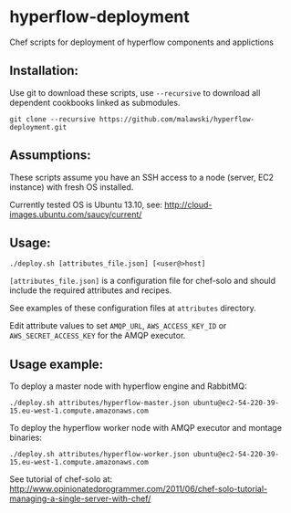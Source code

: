hyperflow-deployment
====================

Chef scripts for deployment of hyperflow components and applictions

Installation:
-------------

Use git to download these scripts, use `--recursive` to download all dependent cookbooks linked as submodules.

`git clone --recursive https://github.com/malawski/hyperflow-deployment.git`


Assumptions:
------

These scripts assume you have an SSH access to a node (server, EC2 instance) with fresh OS installed. 

Currently tested OS is Ubuntu 13.10, see:  http://cloud-images.ubuntu.com/saucy/current/

Usage:
--------------

`./deploy.sh [attributes_file.json] [<user@>host]`

`[attributes_file.json]` is a configuration file for chef-solo and should include the required attributes and recipes.

See examples of these configuration files at `attributes` directory.

Edit attribute values to set `AMQP_URL`, `AWS_ACCESS_KEY_ID` or `AWS_SECRET_ACCESS_KEY` for the AMQP executor.

Usage example:
--------------

To deploy a master node with hyperflow engine and RabbitMQ:

`./deploy.sh attributes/hyperflow-master.json ubuntu@ec2-54-220-39-15.eu-west-1.compute.amazonaws.com`

To deploy the hyperflow worker node with AMQP executor and montage binaries:

`./deploy.sh attributes/hyperflow-worker.json ubuntu@ec2-54-220-39-15.eu-west-1.compute.amazonaws.com`


See tutorial of chef-solo at: http://www.opinionatedprogrammer.com/2011/06/chef-solo-tutorial-managing-a-single-server-with-chef/
